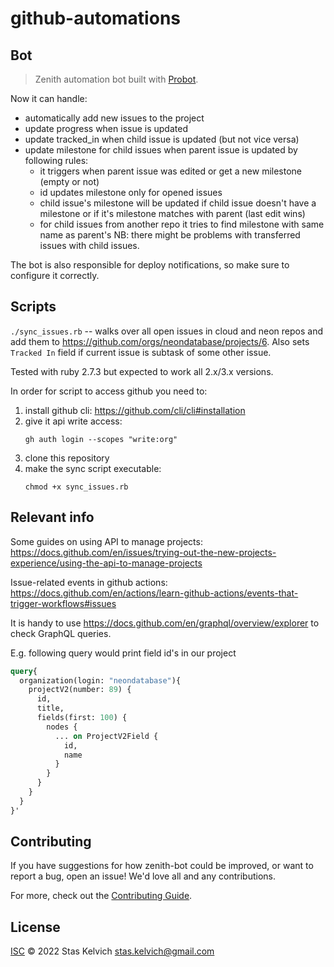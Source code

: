 # github-automations

## Bot

> Zenith automation bot built with [Probot](https://github.com/probot/probot).

Now it can handle:
* automatically add new issues to the project
* update progress when issue is updated
* update tracked_in when child issue is updated (but not vice versa)
* update milestone for child issues when parent issue is updated by following rules:
   - it triggers when parent issue was edited or get a new milestone (empty or not)
   - id updates milestone only for opened issues
   - child issue's milestone will be updated if child issue doesn't have a milestone or if it's milestone matches with parent (last edit wins)
   - for child issues from another repo it tries to find milestone with same name as parent's
  NB: there might be problems with transferred issues with child issues.

The bot is also responsible for deploy notifications, so make sure to configure it correctly.

## Scripts

`./sync_issues.rb` -- walks over all open issues in cloud and neon repos and add them to https://github.com/orgs/neondatabase/projects/6. Also sets `Tracked In` field if current issue is subtask of some other issue.

Tested with ruby 2.7.3 but expected to work all 2.x/3.x versions.

In order for script to access github you need to:
1. install github cli: https://github.com/cli/cli#installation
1. give it api write access:
    ```
    gh auth login --scopes "write:org"
    ```
1. clone this repository
1. make the sync script executable:
    ```
    chmod +x sync_issues.rb
    ```

## Relevant info

Some guides on using API to manage projects: https://docs.github.com/en/issues/trying-out-the-new-projects-experience/using-the-api-to-manage-projects

Issue-related events in github actions: https://docs.github.com/en/actions/learn-github-actions/events-that-trigger-workflows#issues

It is handy to use https://docs.github.com/en/graphql/overview/explorer to check GraphQL queries.

E.g. following query would print field id's in our project

```graphql
query{
  organization(login: "neondatabase"){
    projectV2(number: 89) {
      id,
      title,
      fields(first: 100) {
        nodes {
          ... on ProjectV2Field {
            id,
            name
          }
        }
      }
    }
  }
}'
```

## Contributing

If you have suggestions for how zenith-bot could be improved, or want to report a bug, open an issue! We'd love all and any contributions.

For more, check out the [Contributing Guide](CONTRIBUTING.md).

## License

[ISC](LICENSE) © 2022 Stas Kelvich <stas.kelvich@gmail.com>
